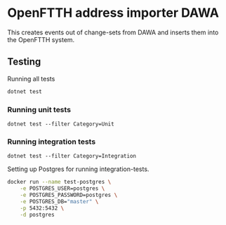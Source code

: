 #  OpenFTTH address importer DAWA

This creates events out of change-sets from DAWA and inserts them into the OpenFTTH system.

## Testing

Running all tests

```sh
dotnet test
```

### Running unit tests

```
dotnet test --filter Category=Unit
```

### Running integration tests

```
dotnet test --filter Category=Integration
```

Setting up Postgres for running integration-tests.

```sh
docker run --name test-postgres \
    -e POSTGRES_USER=postgres \
    -e POSTGRES_PASSWORD=postgres \
    -e POSTGRES_DB="master" \
    -p 5432:5432 \
    -d postgres
```
